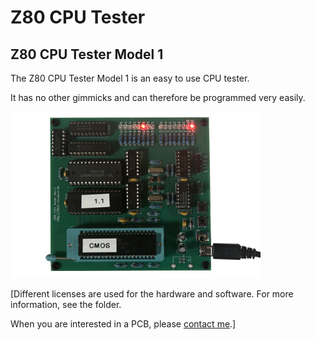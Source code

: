 # Z80 CPU Tester

## Z80 CPU Tester Model 1

The Z80 CPU Tester Model 1 is an easy to use CPU tester.

It has no other gimmicks and can therefore be programmed very easily.

<img src="/_pictures/z80cputester_v1.jpg" width="400">

[Different licenses are used for the hardware and software. For more information, see the folder.

When you are interested in a PCB, please [contact me](https://8bit-museum.de/kontakt/).]
